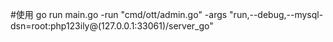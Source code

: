 #使用
go run main.go -run "cmd/ott/admin.go" -args "run,--debug,--mysql-dsn=root:php123ily@(127.0.0.1:33061)/server_go"